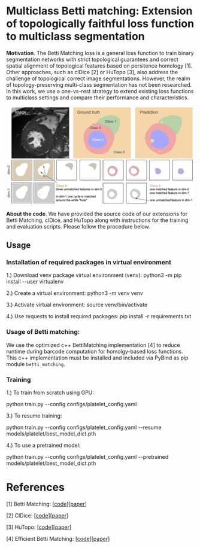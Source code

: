 **Multiclass Betti matching**: Extension of topologically faithful loss function to multiclass segmentation
========

**Motivation**. The Betti Matching loss is a general loss function to train binary segmentation networks with strict topological guarantees and correct spatial alignment of topological features based on persitence homology [1]. Other approaches, such as clDice [2] or HuTopo [3], also address the challenge of topological correct image segmentations. However, the realm of topology-preserving multi-class segmentation has not been researched. In this work, we use a one-vs-rest strategy to extend existing loss functions to multiclass settings and compare their performance and characteristics.

![Multiclass](.github/MCExtension.png "Multiclass Extension")

**About the code**. We have provided the source code of our extensions for Betti Matching, clDice, and HuTopo along with instructions for the training and evaluation scripts. Please follow the procedure below.


## Usage

### Installation of required packages in virtual environment

1.) Download venv package virtual environment (venv): python3 -m pip install --user virtualenv

2.) Create a virtual environment: python3 -m venv venv

3.) Activate virtual environment: source venv/bin/activate

4.) Use requests to install required packages: pip install -r requirements.txt

### Usage of Betti matching:
We use the optimized c++ BettiMatching implementation [4] to reduce runtime during barcode computation for homolgy-based loss functions. This c++ implementation must be installed and included via PyBind as pip module `betti_matching`.

### Training
1.) To train from scratch using GPU:

python train.py --config configs/platelet_config.yaml

3.) To resume training:

python train.py --config configs/platelet_config.yaml --resume models/platelet/best_model_dict.pth

4.) To use a pretrained model:

python train.py --config configs/platelet_config.yaml --pretrained models/platelet/best_model_dict.pth

<!-- ## Citing Betti matching
If you find our repository useful in your research, please cite the following:
```bibtex
@article{
}
``` -->

<!-- # License
-->

# References

[1] Betti Matching: [[code](https://github.com/nstucki/Betti-matching)][[paper](https://proceedings.mlr.press/v202/stucki23a)]

[2] ClDice: [[code](https://github.com/jocpae/clDice)][[paper](https://arxiv.org/abs/2003.07311)]

[3] HuTopo: [[code](https://github.com/HuXiaoling/TopoLoss)][[paper](https://arxiv.org/abs/1906.05404)]

[4] Efficient Betti Matching: [[code](https://github.com/nstucki/Betti-Matching-3D)][[paper](https://arxiv.org/abs/2407.04683)]
<!-- # Contributing
We actively welcome your pull requests! Please see [CONTRIBUTING.md](.github/CONTRIBUTING.md) and [CODE_OF_CONDUCT.md](.github/CODE_OF_CONDUCT.md) for more info. -->
